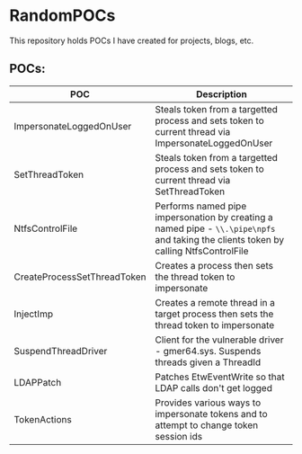 # RandomPOCs
This repository holds POCs I have created for projects, blogs, etc. 



## POCs: 

| POC | Description | 
| --- | ---- |
| ImpersonateLoggedOnUser | Steals token from a targetted process and sets token to current thread via ImpersonateLoggedOnUser | 
| SetThreadToken | Steals token from a targetted process and sets token to current thread via SetThreadToken |
| NtfsControlFile | Performs named pipe impersonation by creating a named pipe - `\\.\pipe\npfs` and taking the clients token by calling NtfsControlFile |
| CreateProcessSetThreadToken | Creates a process then sets the thread token to impersonate |
| InjectImp | Creates a remote thread in a target process then sets the thread token to impersonate |
| SuspendThreadDriver | Client for the vulnerable driver -  gmer64.sys. Suspends threads given a ThreadId  |
| LDAPPatch | Patches EtwEventWrite so that LDAP calls don't get logged  |
| TokenActions | Provides various ways to impersonate tokens and to attempt to change token session ids | 
